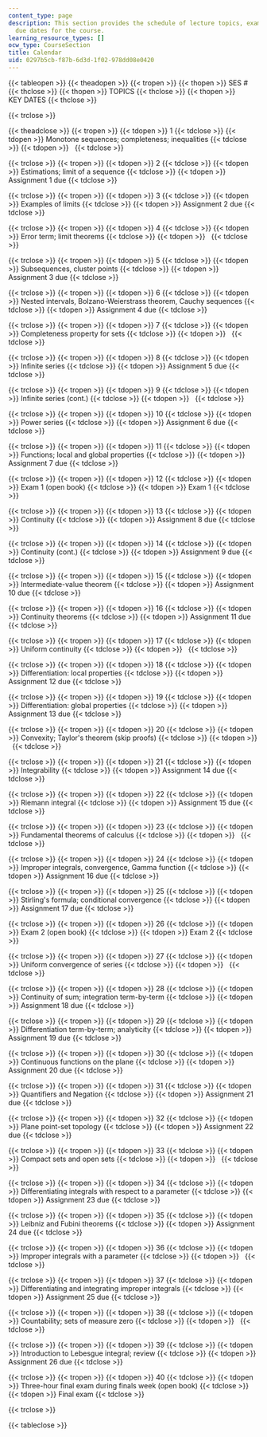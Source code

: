 ```yaml
---
content_type: page
description: This section provides the schedule of lecture topics, exams, and assignment
  due dates for the course.
learning_resource_types: []
ocw_type: CourseSection
title: Calendar
uid: 0297b5cb-f87b-6d3d-1f02-978dd08e0420
---
```


{{< tableopen >}}
{{< theadopen >}}
{{< tropen >}}
{{< thopen >}}
SES #
{{< thclose >}}
{{< thopen >}}
TOPICS
{{< thclose >}}
{{< thopen >}}
KEY DATES
{{< thclose >}}

{{< trclose >}}

{{< theadclose >}}
{{< tropen >}}
{{< tdopen >}}
1
{{< tdclose >}}
{{< tdopen >}}
Monotone sequences; completeness; inequalities
{{< tdclose >}}
{{< tdopen >}}
 
{{< tdclose >}}

{{< trclose >}}
{{< tropen >}}
{{< tdopen >}}
2
{{< tdclose >}}
{{< tdopen >}}
Estimations; limit of a sequence
{{< tdclose >}}
{{< tdopen >}}
Assignment 1 due
{{< tdclose >}}

{{< trclose >}}
{{< tropen >}}
{{< tdopen >}}
3
{{< tdclose >}}
{{< tdopen >}}
Examples of limits
{{< tdclose >}}
{{< tdopen >}}
Assignment 2 due
{{< tdclose >}}

{{< trclose >}}
{{< tropen >}}
{{< tdopen >}}
4
{{< tdclose >}}
{{< tdopen >}}
Error term; limit theorems
{{< tdclose >}}
{{< tdopen >}}
 
{{< tdclose >}}

{{< trclose >}}
{{< tropen >}}
{{< tdopen >}}
5
{{< tdclose >}}
{{< tdopen >}}
Subsequences, cluster points
{{< tdclose >}}
{{< tdopen >}}
Assignment 3 due
{{< tdclose >}}

{{< trclose >}}
{{< tropen >}}
{{< tdopen >}}
6
{{< tdclose >}}
{{< tdopen >}}
Nested intervals, Bolzano-Weierstrass theorem, Cauchy sequences
{{< tdclose >}}
{{< tdopen >}}
Assignment 4 due
{{< tdclose >}}

{{< trclose >}}
{{< tropen >}}
{{< tdopen >}}
7
{{< tdclose >}}
{{< tdopen >}}
Completeness property for sets
{{< tdclose >}}
{{< tdopen >}}
 
{{< tdclose >}}

{{< trclose >}}
{{< tropen >}}
{{< tdopen >}}
8
{{< tdclose >}}
{{< tdopen >}}
Infinite series
{{< tdclose >}}
{{< tdopen >}}
Assignment 5 due
{{< tdclose >}}

{{< trclose >}}
{{< tropen >}}
{{< tdopen >}}
9
{{< tdclose >}}
{{< tdopen >}}
Infinite series (cont.)
{{< tdclose >}}
{{< tdopen >}}
 
{{< tdclose >}}

{{< trclose >}}
{{< tropen >}}
{{< tdopen >}}
10
{{< tdclose >}}
{{< tdopen >}}
Power series
{{< tdclose >}}
{{< tdopen >}}
Assignment 6 due
{{< tdclose >}}

{{< trclose >}}
{{< tropen >}}
{{< tdopen >}}
11
{{< tdclose >}}
{{< tdopen >}}
Functions; local and global properties
{{< tdclose >}}
{{< tdopen >}}
Assignment 7 due
{{< tdclose >}}

{{< trclose >}}
{{< tropen >}}
{{< tdopen >}}
12
{{< tdclose >}}
{{< tdopen >}}
Exam 1 (open book)
{{< tdclose >}}
{{< tdopen >}}
Exam 1
{{< tdclose >}}

{{< trclose >}}
{{< tropen >}}
{{< tdopen >}}
13
{{< tdclose >}}
{{< tdopen >}}
Continuity
{{< tdclose >}}
{{< tdopen >}}
Assignment 8 due
{{< tdclose >}}

{{< trclose >}}
{{< tropen >}}
{{< tdopen >}}
14
{{< tdclose >}}
{{< tdopen >}}
Continuity (cont.)
{{< tdclose >}}
{{< tdopen >}}
Assignment 9 due
{{< tdclose >}}

{{< trclose >}}
{{< tropen >}}
{{< tdopen >}}
15
{{< tdclose >}}
{{< tdopen >}}
Intermediate-value theorem
{{< tdclose >}}
{{< tdopen >}}
Assignment 10 due
{{< tdclose >}}

{{< trclose >}}
{{< tropen >}}
{{< tdopen >}}
16
{{< tdclose >}}
{{< tdopen >}}
Continuity theorems
{{< tdclose >}}
{{< tdopen >}}
Assignment 11 due
{{< tdclose >}}

{{< trclose >}}
{{< tropen >}}
{{< tdopen >}}
17
{{< tdclose >}}
{{< tdopen >}}
Uniform continuity
{{< tdclose >}}
{{< tdopen >}}
 
{{< tdclose >}}

{{< trclose >}}
{{< tropen >}}
{{< tdopen >}}
18
{{< tdclose >}}
{{< tdopen >}}
Differentiation: local properties
{{< tdclose >}}
{{< tdopen >}}
Assignment 12 due
{{< tdclose >}}

{{< trclose >}}
{{< tropen >}}
{{< tdopen >}}
19
{{< tdclose >}}
{{< tdopen >}}
Differentiation: global properties
{{< tdclose >}}
{{< tdopen >}}
Assignment 13 due
{{< tdclose >}}

{{< trclose >}}
{{< tropen >}}
{{< tdopen >}}
20
{{< tdclose >}}
{{< tdopen >}}
Convexity; Taylor's theorem (skip proofs)
{{< tdclose >}}
{{< tdopen >}}
 
{{< tdclose >}}

{{< trclose >}}
{{< tropen >}}
{{< tdopen >}}
21
{{< tdclose >}}
{{< tdopen >}}
Integrability
{{< tdclose >}}
{{< tdopen >}}
Assignment 14 due
{{< tdclose >}}

{{< trclose >}}
{{< tropen >}}
{{< tdopen >}}
22
{{< tdclose >}}
{{< tdopen >}}
Riemann integral
{{< tdclose >}}
{{< tdopen >}}
Assignment 15 due
{{< tdclose >}}

{{< trclose >}}
{{< tropen >}}
{{< tdopen >}}
23
{{< tdclose >}}
{{< tdopen >}}
Fundamental theorems of calculus
{{< tdclose >}}
{{< tdopen >}}
 
{{< tdclose >}}

{{< trclose >}}
{{< tropen >}}
{{< tdopen >}}
24
{{< tdclose >}}
{{< tdopen >}}
Improper integrals, convergence, Gamma function
{{< tdclose >}}
{{< tdopen >}}
Assignment 16 due
{{< tdclose >}}

{{< trclose >}}
{{< tropen >}}
{{< tdopen >}}
25
{{< tdclose >}}
{{< tdopen >}}
Stirling's formula; conditional convergence
{{< tdclose >}}
{{< tdopen >}}
Assignment 17 due
{{< tdclose >}}

{{< trclose >}}
{{< tropen >}}
{{< tdopen >}}
26
{{< tdclose >}}
{{< tdopen >}}
Exam 2 (open book)
{{< tdclose >}}
{{< tdopen >}}
Exam 2
{{< tdclose >}}

{{< trclose >}}
{{< tropen >}}
{{< tdopen >}}
27
{{< tdclose >}}
{{< tdopen >}}
Uniform convergence of series
{{< tdclose >}}
{{< tdopen >}}
 
{{< tdclose >}}

{{< trclose >}}
{{< tropen >}}
{{< tdopen >}}
28
{{< tdclose >}}
{{< tdopen >}}
Continuity of sum; integration term-by-term
{{< tdclose >}}
{{< tdopen >}}
Assignment 18 due
{{< tdclose >}}

{{< trclose >}}
{{< tropen >}}
{{< tdopen >}}
29
{{< tdclose >}}
{{< tdopen >}}
Differentiation term-by-term; analyticity
{{< tdclose >}}
{{< tdopen >}}
Assignment 19 due
{{< tdclose >}}

{{< trclose >}}
{{< tropen >}}
{{< tdopen >}}
30
{{< tdclose >}}
{{< tdopen >}}
Continuous functions on the plane
{{< tdclose >}}
{{< tdopen >}}
Assignment 20 due
{{< tdclose >}}

{{< trclose >}}
{{< tropen >}}
{{< tdopen >}}
31
{{< tdclose >}}
{{< tdopen >}}
Quantifiers and Negation
{{< tdclose >}}
{{< tdopen >}}
Assignment 21 due
{{< tdclose >}}

{{< trclose >}}
{{< tropen >}}
{{< tdopen >}}
32
{{< tdclose >}}
{{< tdopen >}}
Plane point-set topology
{{< tdclose >}}
{{< tdopen >}}
Assignment 22 due
{{< tdclose >}}

{{< trclose >}}
{{< tropen >}}
{{< tdopen >}}
33
{{< tdclose >}}
{{< tdopen >}}
Compact sets and open sets
{{< tdclose >}}
{{< tdopen >}}
 
{{< tdclose >}}

{{< trclose >}}
{{< tropen >}}
{{< tdopen >}}
34
{{< tdclose >}}
{{< tdopen >}}
Differentiating integrals with respect to a parameter
{{< tdclose >}}
{{< tdopen >}}
Assignment 23 due
{{< tdclose >}}

{{< trclose >}}
{{< tropen >}}
{{< tdopen >}}
35
{{< tdclose >}}
{{< tdopen >}}
Leibniz and Fubini theorems
{{< tdclose >}}
{{< tdopen >}}
Assignment 24 due
{{< tdclose >}}

{{< trclose >}}
{{< tropen >}}
{{< tdopen >}}
36
{{< tdclose >}}
{{< tdopen >}}
Improper integrals with a parameter
{{< tdclose >}}
{{< tdopen >}}
 
{{< tdclose >}}

{{< trclose >}}
{{< tropen >}}
{{< tdopen >}}
37
{{< tdclose >}}
{{< tdopen >}}
Differentiating and integrating improper integrals
{{< tdclose >}}
{{< tdopen >}}
Assignment 25 due
{{< tdclose >}}

{{< trclose >}}
{{< tropen >}}
{{< tdopen >}}
38
{{< tdclose >}}
{{< tdopen >}}
Countability; sets of measure zero
{{< tdclose >}}
{{< tdopen >}}
 
{{< tdclose >}}

{{< trclose >}}
{{< tropen >}}
{{< tdopen >}}
39
{{< tdclose >}}
{{< tdopen >}}
Introduction to Lebesgue integral; review
{{< tdclose >}}
{{< tdopen >}}
Assignment 26 due
{{< tdclose >}}

{{< trclose >}}
{{< tropen >}}
{{< tdopen >}}
40
{{< tdclose >}}
{{< tdopen >}}
Three-hour final exam during finals week (open book)
{{< tdclose >}}
{{< tdopen >}}
Final exam
{{< tdclose >}}

{{< trclose >}}

{{< tableclose >}}
